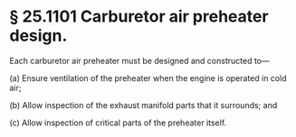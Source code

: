 # § 25.1101   Carburetor air preheater design.

Each carburetor air preheater must be designed and constructed to—


(a) Ensure ventilation of the preheater when the engine is operated in cold air; 


(b) Allow inspection of the exhaust manifold parts that it surrounds; and 


(c) Allow inspection of critical parts of the preheater itself. 




